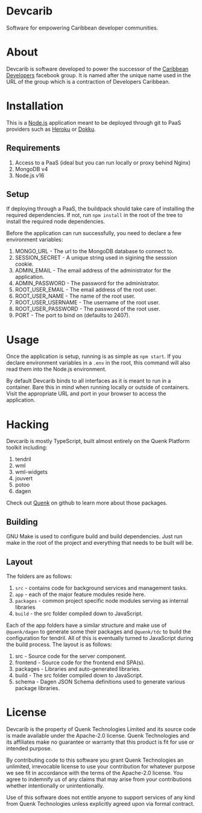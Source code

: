 Devcarib
========

Software for empowering Caribbean developer communities.

# About

Devcarib is software developed to power the successor of the 
[Caribbean Developers][1] facebook group. It is named after the unique name 
used in the URL of the group which is a contraction of Developers Caribbean.

# Installation

This is a [Node.js][2] application meant to be deployed through git to PaaS
providers such as [Heroku][3] or [Dokku][4].

## Requirements

1. Access to a PaaS (ideal but you can run locally or proxy behind Nginx)
2. MongoDB v4
3. Node.js v16

## Setup

If deploying through a PaaS, the buildpack should take care of installing the
required dependencies. If not, run `npm install` in the root of the tree to 
install the required node dependencies.

Before the application can run successfully, you need to declare a few 
environment variables:

1. MONGO_URL                - The url to the MongoDB database to connect to.
2. SESSION_SECRET           - A unique string used in sigining the sesssion 
                              cookie.
3. ADMIN_EMAIL              - The email address of the administrator for the
                              application.
4. ADMIN_PASSWORD           - The password for the administrator.
5. ROOT_USER_EMAIL          - The email address of the root user.
6. ROOT_USER_NAME           - The name of the root user.
7. ROOT_USER_USERNAME       - The username of the root user.
8. ROOT_USER_PASSWORD       - The password of the root user.
9. PORT                     - The port to bind on (defaults to 2407).

# Usage

Once the application is setup, running is as simple as `npm start`. If you
declare environment variables in a `.env` in the root, this command will also
read them into the Node.js environment.

By default Devcarib binds to all interfaces as it is meant to run in a container.
Bare this in mind when running locally or outside of containers. Visit the
appropriate URL and port in your browser to access the application.

# Hacking

Devcarib is mostly TypeScript, built almost entirely on the Quenk Platform toolkit
including:

1. tendril        
2. wml            
3. wml-widgets
4. jouvert
5. potoo
6. dagen

Check out [Quenk][7] on github to learn more about those packages.

## Building

GNU Make is used to configure build and build dependencies. Just run make
in the root of the project and everything that needs to be built will be.

## Layout

The folders are as follows:

1. `src`            - contains code for background services and management tasks.
2. `app`            - each of the major feature modules reside here.
3. `packages`       - common project specific node modules serving as internal
                      libraries
4. `build`          - the src folder compiled down to JavaScript.

Each of the app folders have a similar structure and make use of `@quenk/dagen`
to generate some their packages and `@quenk/tdc` to build the configuration for
tendril. All of this is eventually turned to JavaScript during the build process.
The layout is as follows:

1. src              - Source code for the server component.
2. frontend         - Source code for the frontend end SPA(s).
3. packages         - Libraries and auto-generated libraries.
4. build            - The src folder compiled down to JavaScript.
5. schema           - Dagen JSON Schema definitions used to generate various
                      package libraries.

# License

Devcarib is the property of Quenk Technologies Limited and its source code
is made available under the Apache-2.0 license. Quenk Technologies and its
affiliates make no guarantee or warranty that this product is fit for use or
intended purpose.

By contributing code to this software you grant Quenk Technologies an unlimited,
irrevocable license to use your contribution for whatever purpose we see fit in
accordance with the terms of the Apache-2.0 license. You agree to indemnify us
of any claims that may arise from your contributions whether intentionally or
unintentionally.

Use of this software does not entitle anyone to support services of any kind
from Quenk Technologies unless explicitly agreed upon via formal contract.

[1]: https://www.facebook.com/groups/devcarib
[2]: https://nodejs.org
[3]: https://www.heroku.com
[4]: https://dokku.com
[6]: https://github.com/quenktechnologies
[7]: https://quenk.com
